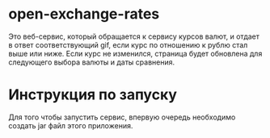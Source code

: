 # open-exchange-rates
Это веб-сервис, который обращается к сервису курсов валют, и отдает в ответ соответствующий gif,
если курс по отношению к рублю стал выше или ниже. Если курс не изменился, 
страница будет обновлена для следующего выбора валюты и даты сравнения.

# Инструкция по запуску
Для того чтобы запустить сервис, впервую очередь необходимо создать jar файл этого приложения.
